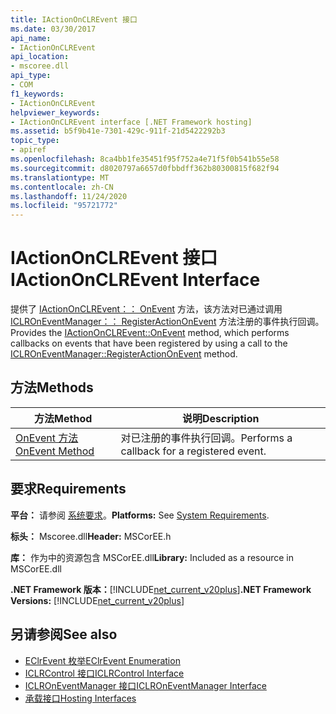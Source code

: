 ```yaml
---
title: IActionOnCLREvent 接口
ms.date: 03/30/2017
api_name:
- IActionOnCLREvent
api_location:
- mscoree.dll
api_type:
- COM
f1_keywords:
- IActionOnCLREvent
helpviewer_keywords:
- IActionOnCLREvent interface [.NET Framework hosting]
ms.assetid: b5f9b41e-7301-429c-911f-21d5422292b3
topic_type:
- apiref
ms.openlocfilehash: 8ca4bb1fe35451f95f752a4e71f5f0b541b55e58
ms.sourcegitcommit: d8020797a6657d0fbbdff362b80300815f682f94
ms.translationtype: MT
ms.contentlocale: zh-CN
ms.lasthandoff: 11/24/2020
ms.locfileid: "95721772"
---
```

# <a name="iactiononclrevent-interface"></a><span data-ttu-id="0891c-102">IActionOnCLREvent 接口</span><span class="sxs-lookup"><span data-stu-id="0891c-102">IActionOnCLREvent Interface</span></span>

<span data-ttu-id="0891c-103">提供了 [IActionOnCLREvent：： OnEvent](iactiononclrevent-onevent-method.md) 方法，该方法对已通过调用 [ICLROnEventManager：： RegisterActionOnEvent](iclroneventmanager-registeractiononevent-method.md) 方法注册的事件执行回调。</span><span class="sxs-lookup"><span data-stu-id="0891c-103">Provides the [IActionOnCLREvent::OnEvent](iactiononclrevent-onevent-method.md) method, which performs callbacks on events that have been registered by using a call to the [ICLROnEventManager::RegisterActionOnEvent](iclroneventmanager-registeractiononevent-method.md) method.</span></span>  
  
## <a name="methods"></a><span data-ttu-id="0891c-104">方法</span><span class="sxs-lookup"><span data-stu-id="0891c-104">Methods</span></span>  
  
|<span data-ttu-id="0891c-105">方法</span><span class="sxs-lookup"><span data-stu-id="0891c-105">Method</span></span>|<span data-ttu-id="0891c-106">说明</span><span class="sxs-lookup"><span data-stu-id="0891c-106">Description</span></span>|  
|------------|-----------------|  
|[<span data-ttu-id="0891c-107">OnEvent 方法</span><span class="sxs-lookup"><span data-stu-id="0891c-107">OnEvent Method</span></span>](iactiononclrevent-onevent-method.md)|<span data-ttu-id="0891c-108">对已注册的事件执行回调。</span><span class="sxs-lookup"><span data-stu-id="0891c-108">Performs a callback for a registered event.</span></span>|  
  
## <a name="requirements"></a><span data-ttu-id="0891c-109">要求</span><span class="sxs-lookup"><span data-stu-id="0891c-109">Requirements</span></span>  

 <span data-ttu-id="0891c-110">**平台：** 请参阅 [系统要求](../../get-started/system-requirements.md)。</span><span class="sxs-lookup"><span data-stu-id="0891c-110">**Platforms:** See [System Requirements](../../get-started/system-requirements.md).</span></span>  
  
 <span data-ttu-id="0891c-111">**标头：** Mscoree.dll</span><span class="sxs-lookup"><span data-stu-id="0891c-111">**Header:** MSCorEE.h</span></span>  
  
 <span data-ttu-id="0891c-112">**库：** 作为中的资源包含 MSCorEE.dll</span><span class="sxs-lookup"><span data-stu-id="0891c-112">**Library:** Included as a resource in MSCorEE.dll</span></span>  
  
 <span data-ttu-id="0891c-113">**.NET Framework 版本：**[!INCLUDE[net_current_v20plus](../../../../includes/net-current-v20plus-md.md)]</span><span class="sxs-lookup"><span data-stu-id="0891c-113">**.NET Framework Versions:** [!INCLUDE[net_current_v20plus](../../../../includes/net-current-v20plus-md.md)]</span></span>  
  
## <a name="see-also"></a><span data-ttu-id="0891c-114">另请参阅</span><span class="sxs-lookup"><span data-stu-id="0891c-114">See also</span></span>

- [<span data-ttu-id="0891c-115">EClrEvent 枚举</span><span class="sxs-lookup"><span data-stu-id="0891c-115">EClrEvent Enumeration</span></span>](eclrevent-enumeration.md)
- [<span data-ttu-id="0891c-116">ICLRControl 接口</span><span class="sxs-lookup"><span data-stu-id="0891c-116">ICLRControl Interface</span></span>](iclrcontrol-interface.md)
- [<span data-ttu-id="0891c-117">ICLROnEventManager 接口</span><span class="sxs-lookup"><span data-stu-id="0891c-117">ICLROnEventManager Interface</span></span>](iclroneventmanager-interface.md)
- [<span data-ttu-id="0891c-118">承载接口</span><span class="sxs-lookup"><span data-stu-id="0891c-118">Hosting Interfaces</span></span>](hosting-interfaces.md)
